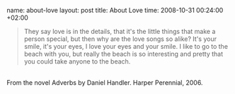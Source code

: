 name: about-love
layout: post
title: About Love
time: 2008-10-31 00:24:00 +02:00

<blockquote>They say love is in the details, that it's the little things that make a person special, but then why are the love songs so alike? It's your smile, it's your eyes, I love your eyes and your smile. I like to go to the beach with you, but really the beach is so interesting and pretty that you could take anyone to the beach.</blockquote><br />From the novel Adverbs by Daniel Handler. Harper Perennial, 2006.

